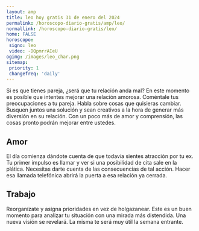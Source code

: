 ```yaml
---
layout: amp
title: leo hoy gratis 31 de enero del 2024 
permalink: /horoscopo-diario-gratis/amp/leo/
normallink: /horoscopo-diario-gratis/leo/
home: FALSE
horoscopo:
 signo: leo
 video: -DQpmrrAIeU
ogimg: /images/leo_char.png
sitemap:
 priority: 1
 changefreq: 'daily'
---
```



Si es que tienes pareja, ¿será que tu relación anda mal? En este momento es posible que intentes mejorar una relación amorosa. Coméntale tus preocupaciones a tu pareja. Habla sobre cosas que quisieras cambiar. Busquen juntos una solución y sean creativos a la hora de generar más diversión en su relación. Con un poco más de amor y comprensión, las cosas pronto podrán mejorar entre ustedes.

## Amor

El día comienza dándote cuenta de que todavía sientes atracción por tu ex. Tu primer impulso es llamar y ver si una posibilidad de cita sale en la plática. Necesitas darte cuenta de las consecuencias de tal acción. Hacer esa llamada telefónica abrirá la puerta a esa relación ya cerrada.

## Trabajo

Reorganízate y asigna prioridades en vez de holgazanear. Este es un buen momento para analizar tu situación con una mirada más distendida. Una nueva visión se revelará. La misma te será muy útil la semana entrante.